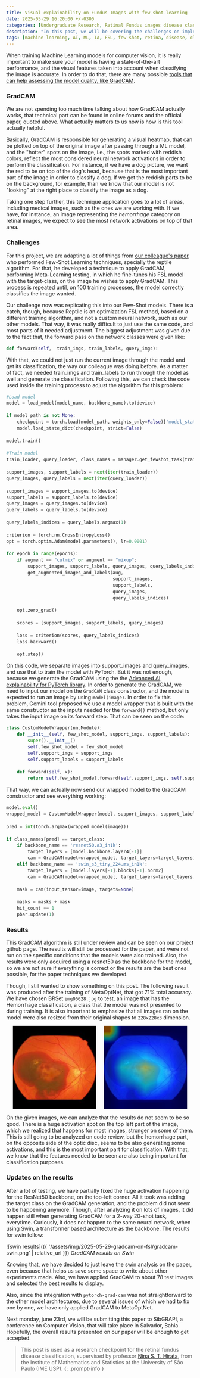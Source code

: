 ```yaml
---
title: Visual explainability on Fundus Images with few-shot-learning
date: 2025-05-29 16:20:00 +/-0300
categories: [Undergraduate Research, Retinal Fundus images disease classification]
description: "In this post, we will be covering the challenges on implementing GradCAM to adquire visual explainability on FSL models."
tags: [machine learning, AI, ML, IA, FSL, few-shot, retina, disease, classification, meta learning]
---
```


When training Machine Learning models for computer vision, it is really important to make sure your model is having a state-of-the-art performance, and the visual features taken into account when classifying the image is accurate. In order to do that, there are many possible [tools that can help assessing the model quality, like GradCAM](https://arxiv.org/abs/1610.02391).

### GradCAM

We are not spending too much time talking about how GradCAM actually works, that technical part can be found in online forums and the official paper, quoted above. What actually matters to us now is how is this tool actually helpful.

Basically, GradCAM is responsible for generating a visual heatmap, that can be plotted on top of the original image after passing through a ML model, and the "hotter" spots on the image, i.e., the spots marked with reddish colors, reflect the most considered neural network activations in order to perform the classification. For instance, if we have a dog picture, we want the red to be on top of the dog's head, because that is the most important part of the image in order to classify a dog. If we get the reddish parts to be on the background, for example, than we know that our model is not "looking" at the right place to classify the image as a dog.

Taking one step further, this technique application goes to a lot of areas, including medical images, such as the ones we are working with. If we have, for instance, an image representing the _hemorrhage_ category on retinal images, we expect to see the most network activations on top of that area.

### Challenges

For this project, we are adapting a lot of things from [our colleague's paper](https://ieeexplore.ieee.org/abstract/document/10716320), who performed Few-Shot Learning techniques, specially the reptile algorithm. For that, he developed a technique to apply GradCAM, performing Meta-Learning testing, in which he fine-tunes his FSL model with the target-class, on the image he wishes to apply GradCAM. This process is repeated until, on 100 training processes, the model correctly classifies the image wanted.

Our challenge now was replicating this into our Few-Shot models. There is a catch, though, because Reptile is an optimization FSL method, based on a different training algorithm, and not a custom neural network, such as our other models. That way, it was really difficult to just use the same code, and most parts of it needed adjustment. The biggest adjustment was given due to the fact that, the forward pass on the network classes were given like:

```python
def forward(self,  train_imgs, train_labels, query_imgs):
```

With that, we could not just run the current image through the model and get its classification, the way our colleague was doing before. As a matter of fact, we needed train_imgs and train_labels to run through the model as well and generate the classification. Following this, we can check the code used inside the training process to adjust the algorithm for this problem:

```python
#Load model
model = load_model(model_name, backbone_name).to(device)

if model_path is not None:
    checkpoint = torch.load(model_path, weights_only=False)['model_state_dict']
    model.load_state_dict(checkpoint, strict=False)

model.train()

#Train model
train_loader, query_loader, class_names = manager.get_fewshot_task(train=False)

support_images, support_labels = next(iter(train_loader))
query_images, query_labels = next(iter(query_loader))

support_images = support_images.to(device)
support_labels = support_labels.to(device)
query_images = query_images.to(device)
query_labels = query_labels.to(device)

query_labels_indices = query_labels.argmax(1)

criterion = torch.nn.CrossEntropyLoss()
opt = torch.optim.Adam(model.parameters(), lr=0.0001)

for epoch in range(epochs):
    if augment == "cutmix" or augment == "mixup":
        support_images, support_labels, query_images, query_labels_indices = \
        get_augmented_images_and_labels(aug,
                                        support_images,
                                        support_labels,
                                        query_images,
                                        query_labels_indices)

    opt.zero_grad()

    scores = (support_images, support_labels, query_images)

    loss = criterion(scores, query_labels_indices)
    loss.backward()

    opt.step()
```

On this code, we separate images into support_images and query_images, and use that to train the model with PyTorch. But it was not enough, because we generate the GradCAM using the the [Advanced AI explainability for PyTorch library](https://github.com/jacobgil/pytorch-grad-cam). In order to generate the GradCAM, we need to input our model on the `GradCAM` class constructor, and the model is expected to run an image by using `model(image)`. In order to fix this problem, Gemini tool proposed we use a model wrapper that is built with the same constructor as the inputs needed for the `forward()` method, but only takes the input image on its forward step. That can be seen on the code:

```python
class CustomModelWrapper(nn.Module):
    def __init__(self, few_shot_model, support_imgs, support_labels):
        super().__init__()
        self.few_shot_model = few_shot_model
        self.support_imgs = support_imgs
        self.support_labels = support_labels

    def forward(self, x):
        return self.few_shot_model.forward(self.support_imgs, self.support_labels, x)
```

That way, we can actually now send our wrapped model to the GradCAM constructor and see everything working:

```python
model.eval()
wrapped_model = CustomModelWrapper(model, support_images, support_labels)

pred = int(torch.argmax(wrapped_model(image)))

if class_names[pred] == target_class:
    if backbone_name == 'resnet50.a3_in1k':
        target_layers = [model.backbone.layer4[-1]]
        cam = GradCAM(model=wrapped_model, target_layers=target_layers)
    elif backbone_name == 'swin_s3_tiny_224.ms_in1k':
        target_layers = [model.layers[-1].blocks[-1].norm2]
        cam = GradCAM(model=wrapped_model, target_layers=target_layers, reshape_transform=reshape_transform)

    mask = cam(input_tensor=image, targets=None)

    masks = masks + mask
    hit_count += 1
    pbar.update(1)
```

### Results

This GradCAM algorithm is still under review and can be seen on our project github page. The results will still be processed for the paper, and were not run on the specific conditions that the models were also trained. Also, the results were only acquired using a resnet50 as the backbone for the model, so we are not sure if everything is correct or the results are the best ones possible, for the paper techniques we developed.

Though, I still wanted to show something on this post. The following result was produced after the training of MetaOptNet, that got 71% total accuracy. We have chosen BRSet `img06628.jpg` to test, an image that has the Hemorrhage classification, a class that the model was not presented to during training. It is also important to emphasize that all images ran on the model were also resized from their original shapes to `228x228x3` dimension.

<div style="display: flex; justify-content: center; gap: 20px;">
  <img src="/assets/img/2025-05-29-gradcam-on-fsl/img06628.jpg" alt="original image">
  <img src="/assets/img/2025-05-29-gradcam-on-fsl/heatmap.jpg" alt="gradcam overlay on image">
</div>

On the given images, we can analyze that the results do not seem to be so good. There is a huge activation spot on the top left part of the image, which we realized that happens for most images, stronger on some of them. This is still going to be analyzed on code review, but the hemorrhage part, on the opposite side of the optic disc, seems to be also generating some activations, and this is the most important part for classification. With that, we know that the features needed to be seen are also being important for classification purposes.

### Updates on the results

After a lot of testing, we have partially fixed the huge activation happening for the ResNet50 backbone, on the top-left corner. All it took was adding the target class on the GradCAM generation, and the problem did not seem to be happening anymore. Though, after analyzing it on lots of images, it did happen still when generating GradCAM for a 2-way 20-shot task, everytime. Curiously, it does not happen to the same neural network, when using Swin, a transformer based architecture as the backbone. The results for swin follow:

![swin results]({{ '/assets/img/2025-05-29-gradcam-on-fsl/gradcam-swin.png' | relative_url }})
_GradCAM results on Swin_

Knowing that, we have decided to just leave the swin analysis on the paper, even because that helps us save some space to write about other experiments made. Also, we have applied GradCAM to about 78 test images and selected the best results to display.

Also, since the integration with `pytorch-grad-cam` was not straightforward to the other model architectures, due to several issues of which we had to fix one by one, we have only applied GradCAM to MetaOptNet.

Next monday, june 23rd, we will be submitting this paper to SibGRAPI, a conference on Computer Vision, that will take place in Salvador, Bahia. Hopefully, the overall results presented on our paper will be enough to get accepted.

> This post is used as a research checkpoint for the retinal fundus disease classification, supervised by professor [Nina S. T. Hirata](https://www.ime.usp.br/~nina/), from the Institute of Mathematics and Statistics at the University of São Paulo (IME USP).
{: .prompt-info }